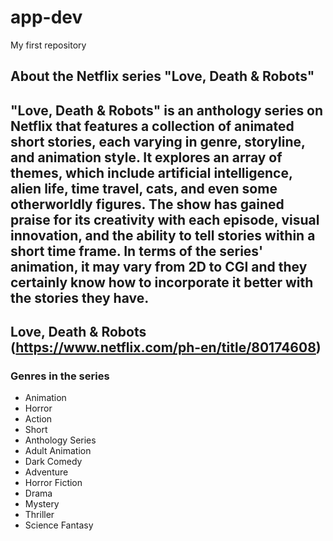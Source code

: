 # app-dev
My first repository

## About the Netflix series "Love, Death & Robots"

"Love, Death & Robots" is an anthology series on Netflix that features a collection of animated short stories, each varying in genre, storyline, and animation style. It explores an array of themes, which include artificial intelligence, alien life, time travel, cats, and even some otherworldly figures. The show has gained praise for its creativity with each episode, visual innovation, and the ability to tell stories within a short time frame. In terms of the series' animation, it may vary from 2D to CGI and they certainly know how to incorporate it better with the stories they have.
---
Love, Death & Robots (https://www.netflix.com/ph-en/title/80174608)
---
### Genres in the series
- Animation
- Horror
- Action
- Short
- Anthology Series
- Adult Animation
- Dark Comedy
- Adventure
- Horror Fiction
- Drama
- Mystery
- Thriller
- Science Fantasy
